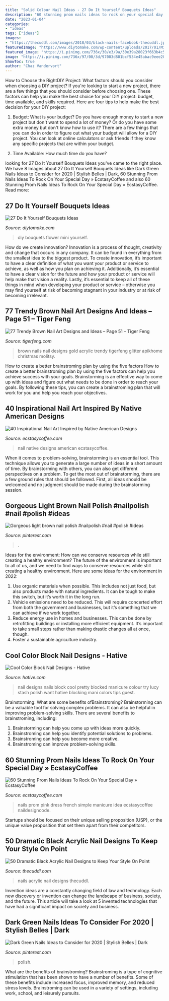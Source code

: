 ```yaml
---
title: "Solid Colour Nail Ideas - 27 Do It Yourself Bouquets Ideas"
description: "60 stunning prom nails ideas to rock on your special day » ecstasycoffee"
date: "2023-01-04"
categories:
- "ideas"
tags: ["ideas"]
images:
- "https://thecuddl.com/images/2018/03/black-nails-facebook-thecuddl.jpg"
featuredImage: "https://www.diytomake.com/wp-content/uploads/2017/01/Mini-Flower-Bouquets-DIY.jpg"
featured_image: "https://i.pinimg.com/736x/30/e3/9a/30e39a28023f663b4c5893df0a41f20b.jpg"
image: "https://i.pinimg.com/736x/97/00/3d/97003d801bcf534e45abac9eee20c32e.jpg"
ShowToc: true
author: "Chaz Vandervort"
---
```



How to Choose the RightDIY Project: What factors should you consider when choosing a DIY project?
If you're looking to start a new project, there are a few things that you should consider before choosing one. These factors can help you make the best choice for your DIY project: budget, time available, and skills required. Here are four tips to help make the best decision for your DIY project:
1. Budget: What is your budget? Do you have enough money to start a new project but don't want to spend a lot of money? Or do you have some extra money but don't know how to use it? There are a few things that you can do in order to figure out what your budget will allow for a DIY project. You can look at online calculators or ask friends if they know any specific projects that are within your budget.

2. Time Available: How much time do you have?

	

		
looking for 27 Do It Yourself Bouquets Ideas you've came to the right place. We have 8 Images about 27 Do It Yourself Bouquets Ideas like Dark Green Nails Ideas to Consider for 2020 | Stylish Belles | Dark, 60 Stunning Prom Nails Ideas To Rock On Your Special Day » EcstasyCoffee and also 60 Stunning Prom Nails Ideas To Rock On Your Special Day » EcstasyCoffee. Read more:
		
    
## 27 Do It Yourself Bouquets Ideas

<img loading=lazy src="https://www.diytomake.com/wp-content/uploads/2017/01/Mini-Flower-Bouquets-DIY.jpg" onerror="this.onerror=null;this.src='https://tse2.mm.bing.net/th?id=OIP.lfPHyq45qy4vH4RRhgi41gHaKe&amp;pid=15.1';" alt="27 Do It Yourself Bouquets Ideas">

_Source: diytomake.com_

>diy bouquets flower mini yourself. 

	

How do we create innovation?
Innovation is a process of thought, creativity and change that occurs in any company. It can be found in everything from the smallest idea to the biggest product. To create innovation, it’s important to have a clear definition of what you want your product or service to achieve, as well as how you plan on achieving it. Additionally, it’s essential to have a clear vision for the future and how your product or service will help make that vision a reality. Lastly, it’s essential to keep all of these things in mind when developing your product or service – otherwise you may find yourself at risk of becoming stagnant in your industry or at risk of becoming irrelevant.

    
## 77 Trendy Brown Nail Art Designs And Ideas – Page 51 – Tiger Feng

<img loading=lazy src="http://www.tigerfeng.com/wp-content/uploads/2019/03/51-Brown-Nails.jpg" onerror="this.onerror=null;this.src='https://tse2.mm.bing.net/th?id=OIP.Jn4R01ZA6UhX0b3vXxZMJgHaLL&amp;pid=15.1';" alt="77 Trendy Brown Nail Art Designs and Ideas – Page 51 – Tiger Feng">

_Source: tigerfeng.com_

>brown nails nail designs gold acrylic trendy tigerfeng glitter apikhome christmas molitsy. 

	

How to create a better brainstroming plan by using the five factors
How to create a better brainstroming plan by using the five factors can help you achieve success with your goals. Brainstorming is an effective way to come up with ideas and figure out what needs to be done in order to reach your goals. By following these tips, you can create a brainstroming plan that will work for you and help you reach your objectives.

    
## 40 Inspirational Nail Art Inspired By Native American Designs

<img loading=lazy src="https://i0.wp.com/www.ecstasycoffee.com/wp-content/uploads/2016/09/Native-American-Nail-Art-Designs-13.jpg" onerror="this.onerror=null;this.src='https://tse4.mm.bing.net/th?id=OIP.nYBS9PB4tQYjOcsnG8v7pQHaJ4&amp;pid=15.1';" alt="40 Inspirational Nail Art Inspired by Native American Designs">

_Source: ecstasycoffee.com_

>nail native designs american ecstasycoffee. 

	

When it comes to problem-solving, brainstorming is an essential tool. This technique allows you to generate a large number of ideas in a short amount of time. By brainstorming with others, you can also get different perspectives on a problem. To get the most out of brainstorming, there are a few ground rules that should be followed. First, all ideas should be welcomed and no judgment should be made during the brainstorming session.

    
## Gorgeous Light Brown Nail Polish #nailpolish #nail #polish #ideas

<img loading=lazy src="https://i.pinimg.com/736x/97/00/3d/97003d801bcf534e45abac9eee20c32e.jpg" onerror="this.onerror=null;this.src='https://tse1.mm.bing.net/th?id=OIP.yRCxUS0Ei3jWjb_uHjoS6wHaJ5&amp;pid=15.1';" alt="Gorgeous light brown nail polish #nailpolish #nail #polish #ideas">

_Source: pinterest.com_

>. 

	

Ideas for the environment: How can we conserve resources while still creating a healthy environment?
The future of the environment is important to all of us, and we need to find ways to conserve resources while still creating a healthy environment. Here are some ideas for the environment in 2022: 
1. Use organic materials when possible. This includes not just food, but also products made with natural ingredients. It can be tough to make this switch, but it’s worth it in the long run. 
2. Vehicle emissions need to be reduced. This will require concerted effort from both the government and businesses, but it’s something that we can achieve if we work together. 
3. Reduce energy use in homes and businesses. This can be done by retrofitting buildings or installing more efficient equipment. It’s important to take small steps rather than making drastic changes all at once, though. 
4. Foster a sustainable agriculture industry.

    
## Cool Color Block Nail Designs - Hative

<img loading=lazy src="https://hative.com/wp-content/uploads/2014/11/color-block-nail-designs/9-color-block-nail-designs.jpg" onerror="this.onerror=null;this.src='https://tse4.mm.bing.net/th?id=OIP.YcCd4az02rKGJNTPTYhTfAHaHa&amp;pid=15.1';" alt="Cool Color Block Nail Designs - Hative">

_Source: hative.com_

>nail designs nails block cool pretty blocked manicure colour try lucy stash polish want hative blocking mani colors tips guest. 

	

Brainstorming: What are some benefits ofBrainstroming?
Brainstorming can be a valuable tool for solving complex problems. It can also be helpful in improving problem-solving skills. There are several benefits to brainstroming, including: 
1) Brainstorming can help you come up with ideas more quickly. 
2) Brainstroming can help you identify potential solutions to problems. 
3) Brainstroming can help you become more creative. 
4) Brainstroming can improve problem-solving skills.

    
## 60 Stunning Prom Nails Ideas To Rock On Your Special Day » EcstasyCoffee

<img loading=lazy src="https://i0.wp.com/www.ecstasycoffee.com/wp-content/uploads/2016/08/Simple-French-manicure-idea.jpg" onerror="this.onerror=null;this.src='https://tse1.mm.bing.net/th?id=OIP.68Mevlvq6bSss37pwryUUQHaJ4&amp;pid=15.1';" alt="60 Stunning Prom Nails Ideas To Rock On Your Special Day » EcstasyCoffee">

_Source: ecstasycoffee.com_

>nails prom pink dress french simple manicure idea ecstasycoffee naildesigncode. 

	

Startups should be focused on their unique selling proposition (USP), or the unique value proposition that set them apart from their competitors.

    
## 50 Dramatic Black Acrylic Nail Designs To Keep Your Style On Point

<img loading=lazy src="https://thecuddl.com/images/2018/03/black-nails-facebook-thecuddl.jpg" onerror="this.onerror=null;this.src='https://tse1.mm.bing.net/th?id=OIP.aGkoRnBM6B3Kz5tvOo5sJAHaD3&amp;pid=15.1';" alt="50 Dramatic Black Acrylic Nail Designs to Keep Your Style On Point">

_Source: thecuddl.com_

>nails acrylic nail designs thecuddl. 

	

Invention ideas are a constantly changing field of law and technology. Each new discovery or invention can change the landscape of business, society, and the future. This article will take a look at 5 invented technologies that have had a significant impact on society and business.

    
## Dark Green Nails Ideas To Consider For 2020 | Stylish Belles | Dark

<img loading=lazy src="https://i.pinimg.com/736x/30/e3/9a/30e39a28023f663b4c5893df0a41f20b.jpg" onerror="this.onerror=null;this.src='https://tse1.mm.bing.net/th?id=OIP.13pvbeRkO0FbzJ0cRVXGHwHaJ3&amp;pid=15.1';" alt="Dark Green Nails Ideas to Consider for 2020 | Stylish Belles | Dark">

_Source: pinterest.com_

>polish. 

	

What are the benefits of brainstroming?
Brainstroming is a type of cognitive stimulation that has been shown to have a number of benefits. Some of these benefits include increased focus, improved memory, and reduced stress levels. Brainstroming can be used in a variety of settings, including work, school, and leisurely pursuits.

